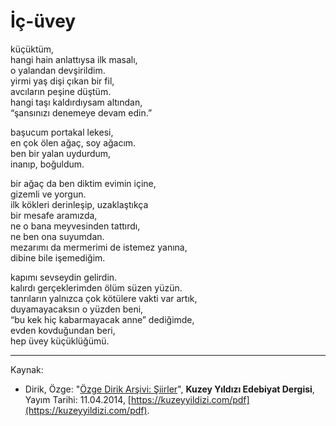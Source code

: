# İç-üvey  
  
küçüktüm,  
hangi hain anlattıysa ilk masalı,  
o yalandan devşirildim.  
yirmi yaş dişi çıkan bir fil,  
avcıların peşine düştüm.  
hangi taşı kaldırdıysam altından,  
“şansınızı denemeye devam edin.”  
  
başucum portakal lekesi,  
en çok ölen ağaç, soy ağacım.  
ben bir yalan uydurdum,  
inanıp, boğuldum.  
  
bir ağaç da ben diktim evimin içine,  
gizemli ve yorgun.  
ilk kökleri derinleşip, uzaklaştıkça  
bir mesafe aramızda,  
ne o bana meyvesinden tattırdı,  
ne ben ona suyumdan.  
mezarımı da mermerimi de istemez yanına,  
dibine bile işemediğim.  
  
kapımı sevseydin gelirdin.  
kalırdı gerçeklerimden ölüm süzen yüzün.  
tanrıların yalnızca çok kötülere vakti var artık,  
duyamayacaksın o yüzden beni,  
“bu kek hiç kabarmayacak anne” dediğimde,  
evden kovduğundan beri,  
hep üvey küçüklüğümü.

---
Kaynak:

- Dirik, Özge: "[Özge Dirik Arşivi: Şiirler](https://kuzeyyildizi.com/files/ozgedirik-siirler.pdf)", **Kuzey Yıldızı Edebiyat Dergisi**, Yayım Tarihi: 11.04.2014, [https://kuzeyyildizi.com/pdf](https://kuzeyyildizi.com/pdf).
